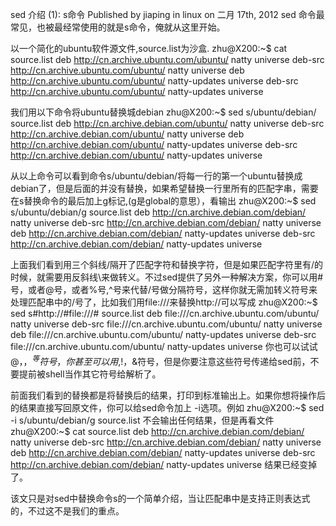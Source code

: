 sed 介绍 (1): s命令
Published by jiaping in linux on 二月 17th, 2012
sed 命令最常见，也被最经常使用的就是s命令，俺就从这里开始。

以一个简化的ubuntu软件源文件,source.list为沙盒.
zhu@X200:~$ cat source.list
deb http://cn.archive.ubuntu.com/ubuntu/ natty universe
deb-src http://cn.archive.ubuntu.com/ubuntu/ natty universe
deb http://cn.archive.ubuntu.com/ubuntu/ natty-updates universe
deb-src http://cn.archive.ubuntu.com/ubuntu/ natty-updates universe

我们用以下命令将ubuntu替换城debian
zhu@X200:~$ sed s/ubuntu/debian/ source.list
deb http://cn.archive.debian.com/ubuntu/ natty universe
deb-src http://cn.archive.debian.com/ubuntu/ natty universe
deb http://cn.archive.debian.com/ubuntu/ natty-updates universe
deb-src http://cn.archive.debian.com/ubuntu/ natty-updates universe

从以上命令可以看到命令s/ubuntu/debian/将每一行的第一个ubuntu替换成debian了，但是后面的并没有替换，如果希望替换一行里所有的匹配字串，需要在s替换命令的最后加上g标记,(g是global的意思），看输出
zhu@X200:~$ sed s/ubuntu/debian/g source.list
deb http://cn.archive.debian.com/debian/ natty universe
deb-src http://cn.archive.debian.com/debian/ natty universe
deb http://cn.archive.debian.com/debian/ natty-updates universe
deb-src http://cn.archive.debian.com/debian/ natty-updates universe

上面我们看到用三个斜线/隔开了匹配字符和替换字符，但是如果匹配字符里有/的时候，就需要用反斜线\来做转义。不过sed提供了另外一种解决方案，你可以用#号，或者@号，或者%号,^号来代替/号做分隔符号，这样你就无需加转义符号来处理匹配串中的/号了，比如我们用file:///来替换http://可以写成
zhu@X200:~$ sed s#http://#file:///# source.list
deb file:///cn.archive.ubuntu.com/ubuntu/ natty universe
deb-src file:///cn.archive.ubuntu.com/ubuntu/ natty universe
deb file:///cn.archive.ubuntu.com/ubuntu/ natty-updates universe
deb-src file:///cn.archive.ubuntu.com/ubuntu/ natty-updates universe
你也可以试试@，$，^等符号，你甚至可以用$,!，&符号，但是你要注意这些符号传递给sed前，不要提前被shell当作其它符号给解析了。

前面我们看到的替换都是将替换后的结果，打印到标准输出上。如果你想将操作后的结果直接写回原文件，你可以给sed命令加上 -i选项。例如
zhu@X200:~$ sed -i s/ubuntu/debian/g source.list
不会输出任何结果，但是再看文件
zhu@X200:~$ cat source.list
deb http://cn.archive.debian.com/debian/ natty universe
deb-src http://cn.archive.debian.com/debian/ natty universe
deb http://cn.archive.debian.com/debian/ natty-updates universe
deb-src http://cn.archive.debian.com/debian/ natty-updates universe
结果已经变掉了。

该文只是对sed中替换命令s的一个简单介绍，当让匹配串中是支持正则表达式的，不过这不是我们的重点。
